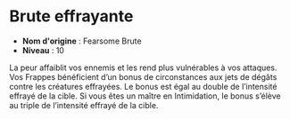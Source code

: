 # Brute effrayante

 * **Nom d'origine** : Fearsome Brute
 * **Niveau** : 10


<p>La peur affaiblit vos ennemis et les rend plus vulnérables à vos attaques. Vos Frappes bénéficient d’un bonus de circonstances aux jets de dégâts contre les créatures effrayées. Le bonus est égal au double de l’intensité effrayé de la cible. Si vous êtes un maître en Intimidation, le bonus s’élève au triple de l’intensité effrayé de la cible.</p>